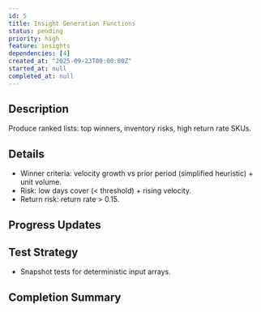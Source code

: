 ```yaml
---
id: 5
title: Insight Generation Functions
status: pending
priority: high
feature: insights
dependencies: [4]
created_at: "2025-09-23T00:00:00Z"
started_at: null
completed_at: null
---
```


## Description
Produce ranked lists: top winners, inventory risks, high return rate SKUs.

## Details
- Winner criteria: velocity growth vs prior period (simplified heuristic) + unit volume.
- Risk: low days cover (< threshold) + rising velocity.
- Return risk: return rate > 0.15.

## Progress Updates

## Test Strategy
- Snapshot tests for deterministic input arrays.

## Completion Summary
